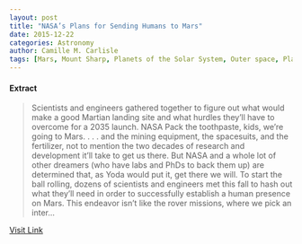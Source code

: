 ```yaml
---
layout: post
title: "NASA’s Plans for Sending Humans to Mars"
date: 2015-12-22
categories: Astronomy
author: Camille M. Carlisle
tags: [Mars, Mount Sharp, Planets of the Solar System, Outer space, Planetary science]
---
```





#### Extract
>Scientists and engineers gathered together to figure out what would make a good Martian landing site and what hurdles they’ll have to overcome for a 2035 launch.
NASA
Pack the toothpaste, kids, we’re going to Mars.
. . . and the mining equipment, the spacesuits, and the fertilizer, not to mention the two decades of research and development it’ll take to get us there.
But NASA and a whole lot of other dreamers (who have labs and PhDs to back them up) are determined that, as Yoda would put it, get there we will.
To start the ball rolling, dozens of scientists and engineers met this fall to hash out what they’ll need in order to successfully establish a human presence on Mars. This endeavor isn’t like the rover missions, where we pick an inter...



[Visit Link](http://www.skyandtelescope.com/astronomy-news/nasa-lays-groundwork-for-sending-humans-to-mars-2112201523/)


